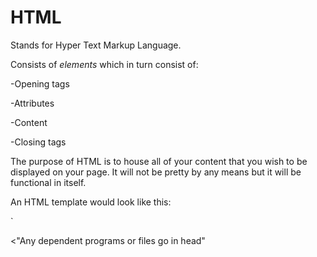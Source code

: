 # HTML
Stands for Hyper Text Markup Language.

Consists of *elements* which in turn consist of:

-Opening tags

-Attributes

-Content

-Closing tags

The purpose of HTML is to house all of your content that you wish to be displayed on your page. It will not be pretty by any means but it will be functional in itself.

An HTML template would look like this:

`<!DOCTYPE html>
 <head>
   <"Any dependent programs or files go in head"
